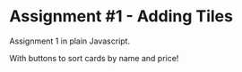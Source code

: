 # Assignment #1 - Adding Tiles

Assignment 1 in plain Javascript.

With buttons to sort cards by name and price!
